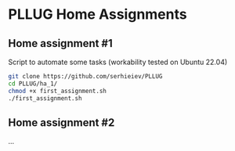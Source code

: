 # PLLUG Home Assignments

## Home assignment #1

Script to automate some tasks (workability tested on Ubuntu 22.04)

```sh
git clone https://github.com/serhieiev/PLLUG
cd PLLUG/ha_1/
chmod +x first_assignment.sh
./first_assignment.sh
```

## Home assignment #2

...
